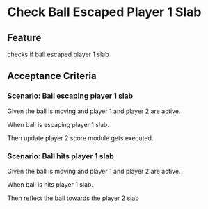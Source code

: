 # Check Ball Escaped Player 1 Slab

## Feature

checks if ball escaped player 1 slab

## Acceptance Criteria

### Scenario: Ball escaping player 1 slab

  Given the ball is moving
  and player 1 and player 2
  are active.

  When ball is escaping player 1 slab.

  Then update player 2 score module gets executed.

### Scenario: Ball hits player 1 slab

  Given the ball is moving
  and player 1 and player 2
  are active.

  When ball is hits player 1 slab.

  Then reflect the ball towards the player 2 slab
  
